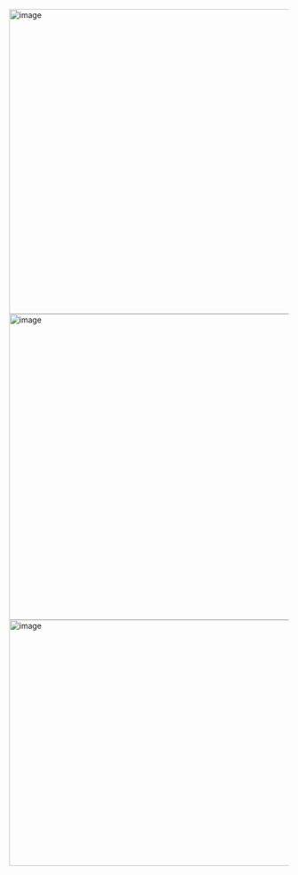 <img width="1313" height="549" alt="image" src="https://github.com/user-attachments/assets/dc58f382-e06e-41e1-b365-c66526a0d24a" />
<img width="1316" height="551" alt="image" src="https://github.com/user-attachments/assets/4b43ad29-d46e-44a3-b658-22a1705c6839" />
<img width="1315" height="443" alt="image" src="https://github.com/user-attachments/assets/f0c73312-c4ae-4ed6-a399-464a961b8e59" />



